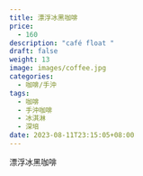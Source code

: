 ```yaml
---
title: 漂浮冰黑咖啡
price:
  - 160
description: "café float "
draft: false
weight: 13
image: images/coffee.jpg
categories:
  - 咖啡/手沖
tags:
  - 咖啡
  - 手沖咖啡
  - 冰淇淋
  - 深培
date: 2023-08-11T23:15:05+08:00
---
```


 漂浮冰黑咖啡
